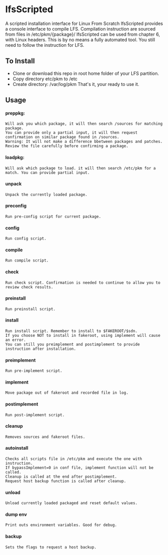 # lfsScripted
A scripted installation interface for Linux From Scratch
lfsScripted provides a console interface to compile LFS.
Compilation instruction are sourced from files in /etc/pkm/{package}/
lfsScripted can be used from chapter 6, with Linux headers.
This is by no means a fully automated tool. You still need to follow the instruction for LFS. 

## To Install
 - Clone or download this repo in root home folder of your LFS partition.
 - Copy directory etc/pkm to /etc
 - Create directory: /var/log/pkm
That's it, your ready to use it.

## Usage
#### preppkg: 
	Will ask you which package, it will then search /sources for matching package.
	You can provide only a partial input, it will then request confirmation on similar package found in /sources. 
	Warning: It will not make a difference bbetween packages and patches. 
	Review the file carefully before confirming a package.
#### loadpkg:
	Will ask which package to load. it will then search /etc/pkm for a match. You can provide partial input.
#### unpack
	Unpack the currently loaded package.
#### preconfig
	Run pre-config script for current package.
#### config
	Run config script.
#### compile
	Run compile script.
#### check
	Run check script. Confirmation is needed to continue to allow you to review check results.
#### preinstall
	Run preinstall script.
#### install
	Run install script. Remember to install to $FAKEROOT/$sdn.
	If you choose NOT to install in fakeroot, using implement will cause an error.
	You can still you preimplement and postimplement to provide instruction after installation.
#### preimplement
	Run pre-implement script.
#### implement
	Move package out of fakeroot and recorded file in log.
#### postimplement
	Run post-implement script.
#### cleanup
	Removes sources and fakeroot files.
#### autoinstall
	Checks all scripts file in /etc/pkm and execute the one with instruction.
	If bypassImplement=0 in conf file, implement function will not be called.
	Cleanup is called at the end after postimplement.
	Request host backup function is called after cleanup.
#### unload
	Unload currently loaded packaged and reset default values.
#### dump env
	Print outs environment variables. Good for debug.
#### backup
	Sets the flags to request a host backup.
